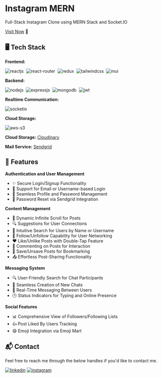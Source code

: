 # Instagram MERN
Full-Stack Instagram Clone using MERN Stack and Socket.IO

[Visit Now](https://instagramweb-mern.vercel.app) 🚀

## 🖥️ Tech Stack
**Frontend:**

![reactjs](https://img.shields.io/badge/React-20232A?style=for-the-badge&logo=react&logoColor=61DAFB)&nbsp;
![react-router](https://img.shields.io/badge/React_Router-CA4245?style=for-the-badge&logo=react-router&logoColor=white)&nbsp;
![redux](https://img.shields.io/badge/Redux-593D88?style=for-the-badge&logo=redux&logoColor=white)&nbsp;
![tailwindcss](https://img.shields.io/badge/Tailwind_CSS-38B2AC?style=for-the-badge&logo=tailwind-css&logoColor=white)&nbsp;
![mui](https://img.shields.io/badge/Material--UI-0081CB?style=for-the-badge&logo=material-ui&logoColor=white)&nbsp;

**Backend:**

![nodejs](https://img.shields.io/badge/Node.js-43853D?style=for-the-badge&logo=node.js&logoColor=white)&nbsp;
![expressjs](https://img.shields.io/badge/Express.js-000000?style=for-the-badge&logo=express&logoColor=white)&nbsp;
![mongodb](https://img.shields.io/badge/MongoDB-4EA94B?style=for-the-badge&logo=mongodb&logoColor=white)&nbsp;
![jwt](	https://img.shields.io/badge/JWT-000000?style=for-the-badge&logo=JSON%20web%20tokens&logoColor=white)&nbsp;

**Realtime Communication:**

![socketio](https://img.shields.io/badge/Socket.io-010101?&style=for-the-badge&logo=Socket.io&logoColor=white)

**Cloud Storage:**

![aws-s3](https://img.shields.io/badge/Amazon_AWS-FF9900?style=for-the-badge&logo=amazonaws&logoColor=white)

**Cloud Storage:** [Cloudinary](https://cloudinary.com/)

**Mail Service:** [Sendgrid](https://sendgrid.com/)

## 🚀 Features
**Authentication and User Management**
- ✨ Secure Login/Signup Functionality
- 🚪 Support for Email or Username-based Login
- 🔐 Seamless Profile and Password Management
- 🔄 Password Reset via Sendgrid Integration

**Content Management**
- 📜 Dynamic Infinite Scroll for Posts
- 🔍 Suggestions for User Connections
- 🔎 Intuitive Search for Users by Name or Username
- 🔗 Follow/Unfollow Capability for User Networking
- ❤️ Like/Unlike Posts with Double-Tap Feature
- 💬 Commenting on Posts for Interaction
- 📌 Save/Unsave Posts for Bookmarking
- 📤 Effortless Post-Sharing Functionality

**Messaging System**
- 🔍 User-Friendly Search for Chat Participants
- 📝 Seamless Creation of New Chats
- 💬 Real-Time Messaging Between Users
- 🕒 Status Indicators for Typing and Online Presence

**Social Features**
- 📊 Comprehensive View of Followers/Following Lists
- 👍 Post Liked By Users Tracking
- 😄 Emoji Integration via Emoji Mart


<h2>📬 Contact</h2>

Feel free to reach me through the below handles if you'd like to contact me.

[![linkedin](https://img.shields.io/badge/LinkedIn-0077B5?style=for-the-badge&logo=linkedin&logoColor=white)](https://www.linkedin.com/in/jigar-sablee)
[![instagram](https://img.shields.io/badge/Instagram-E4405F?style=for-the-badge&logo=instagram&logoColor=white)](https://www.instagram.com/jigarsable.dev)
